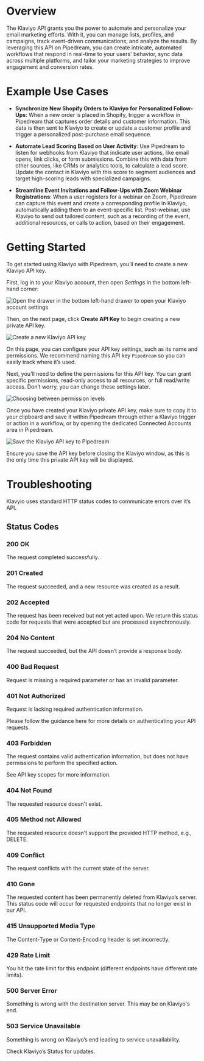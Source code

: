 # Overview

The Klaviyo API grants you the power to automate and personalize your email marketing efforts. With it, you can manage lists, profiles, and campaigns, track event-driven communications, and analyze the results. By leveraging this API on Pipedream, you can create intricate, automated workflows that respond in real-time to your users' behavior, sync data across multiple platforms, and tailor your marketing strategies to improve engagement and conversion rates.

# Example Use Cases

- **Synchronize New Shopify Orders to Klaviyo for Personalized Follow-Ups**: When a new order is placed in Shopify, trigger a workflow in Pipedream that captures order details and customer information. This data is then sent to Klaviyo to create or update a customer profile and trigger a personalized post-purchase email sequence.

- **Automate Lead Scoring Based on User Activity**: Use Pipedream to listen for webhooks from Klaviyo that indicate user actions, like email opens, link clicks, or form submissions. Combine this with data from other sources, like CRMs or analytics tools, to calculate a lead score. Update the contact in Klaviyo with this score to segment audiences and target high-scoring leads with specialized campaigns.

- **Streamline Event Invitations and Follow-Ups with Zoom Webinar Registrations**: When a user registers for a webinar on Zoom, Pipedream can capture this event and create a corresponding profile in Klaviyo, automatically adding them to an event-specific list. Post-webinar, use Klaviyo to send out tailored content, such as a recording of the event, additional resources, or calls to action, based on their engagement.

# Getting Started

To get started using Klaviyo with Pipedream, you’ll need to create a new Klaviyo API key.

First, log in to your Klaviyo account, then open _Settings_ in the bottom left-hand corner:

![Open the drawer in the bottom left-hand drawer to open your Klaviyo account settings](https://res.cloudinary.com/pipedreamin/image/upload/v1715178061/marketplace/apps/klayvio/CleanShot_2024-05-08_at_10.11.15_2x_cusdgp.png)

Then, on the next page, click **Create API Key** to begin creating a new private API key.

![Create a new Klaviyo API key](https://res.cloudinary.com/pipedreamin/image/upload/v1715178067/marketplace/apps/klayvio/CleanShot_2024-05-08_at_10.11.29_2x_uenkfm.png)

On this page, you can configure your API key settings, such as its name and permissions. We recommend naming this API key `Pipedream` so you can easily track where it’s used.

Next, you'll need to define the permissions for this API key. You can grant specific permissions, read-only access to all resources, or full read/write access. Don’t worry, you can change these settings later.

![Choosing between permission levels](https://res.cloudinary.com/pipedreamin/image/upload/v1715178064/marketplace/apps/klayvio/CleanShot_2024-05-08_at_10.12.15_2x_ebxwdq.png)

Once you have created your Klaviyo private API key, make sure to copy it to your clipboard and save it within Pipedream through either a Klaviyo trigger or action in a workflow, or by opening the dedicated Connected Accounts area in Pipedream.

![Save the Klaviyo API key to Pipedream](https://res.cloudinary.com/pipedreamin/image/upload/v1715178053/marketplace/apps/klayvio/CleanShot_2024-05-08_at_10.19.51_2x_otps4k.png)

Ensure you save the API key before closing the Klaviyo window, as this is the only time this private API key will be displayed.

# Troubleshooting

Klavyio uses standard HTTP status codes to communicate errors over it’s API.

## Status Codes

### 200 OK

The request completed successfully.

### 201 Created

The request succeeded, and a new resource was created as a result.

### 202 Accepted

The request has been received but not yet acted upon. We return this status code for requests that were accepted but are processed asynchronously.

### 204 No Content

The request succeeded, but the API doesn’t provide a response body.

### 400 Bad Request

Request is missing a required parameter or has an invalid parameter.

### 401 Not Authorized

Request is lacking required authentication information.

Please follow the guidance here for more details on authenticating your API requests.

### 403 Forbidden

The request contains valid authentication information, but does not have permissions to perform the specified action.

See API key scopes for more information.

### 404 Not Found

The requested resource doesn't exist.

### 405 Method not Allowed

The requested resource doesn't support the provided HTTP method, e.g., DELETE.

### 409 Conflict

The request conflicts with the current state of the server.

### 410 Gone

The requested content has been permanently deleted from Klaviyo’s server. This status code will occur for requested endpoints that no longer exist in our API.

### 415 Unsupported Media Type

The Content-Type or Content-Encoding header is set incorrectly.

### 429 Rate Limit

You hit the rate limit for this endpoint (different endpoints have different rate limits).

### 500 Server Error

Something is wrong with the destination server. This may be on Klaviyo's end.

### 503 Service Unavailable

Something is wrong on Klaviyo’s end leading to service unavailability.

Check Klaviyo’s Status for updates.

